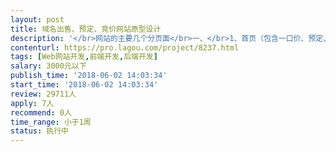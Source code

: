 ```yaml
---                
layout: post       
title: 域名出售、预定、竞价网站原型设计           
description: '</br>网站的主要几个分页面</br>一、</br>1、首页（包含一口价、预定、竞价）</br>2、域名出售页面</br>3、域名预定页面</br>4、域名竞价页面</br>5、域名注册页面</br>6、帮助中心页面</br>7、以上页面细节方面需，可提供参考网站</br>二、</br>1、用户管理后台</br>2、管理员后台</br>3、需要在线支付</br>三、</br>1、需要对接、备案、微信拦截检测、qq绿标、360拦截检测等接口</br>2、需要对接阿里云、腾讯、美橙、西部等备案接入检测接口</br>3、对出售中的域名检测，备案接入、微信拦截、qq绿标、360拦截等</br>4、对接域名注册接口</br>四、</br>1、有相关开发经验者有限</br>2、有5年以上开发经验</br>3、具备良好的沟通和开发专业经验</br>'     
contenturl: https://pro.lagou.com/project/8237.html      
tags: [Web网站开发,前端开发,后端开发]            
salary: 3000元以下          
publish_time: '2018-06-02 14:03:34'         
start_time: '2018-06-02 14:03:34'           
review: 29711人                   
apply: 7人                   
recommend: 0人                   
time_range: 小于1周              
status: 执行中                  
---                 
```


